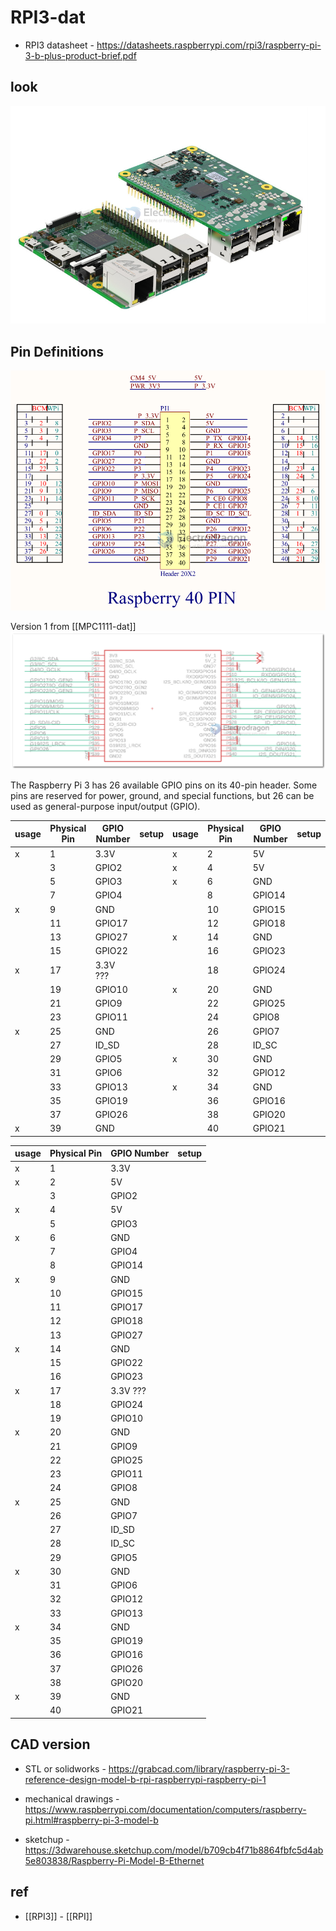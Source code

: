 
# RPI3-dat

- RPI3 datasheet - https://datasheets.raspberrypi.com/rpi3/raspberry-pi-3-b-plus-product-brief.pdf

## look 

![](2024-10-28-17-23-45.png)


## Pin Definitions 


![](2023-11-30-15-41-45.png)

Version 1 from [[MPC1111-dat]]
![](2023-10-31-17-33-46.png)


The Raspberry Pi 3 has 26 available GPIO pins on its 40-pin header. Some pins are reserved for power, ground, and special functions, but 26 can be used as general-purpose input/output (GPIO).

| usage | Physical Pin | GPIO Number | setup | usage | Physical Pin | GPIO Number | setup |
| ----- | ------------ | ----------- | ----- | ----- | ------------ | ----------- | ----- |
| x     | 1            | 3.3V        |       | x     | 2            | 5V          |       |
|       | 3            | GPIO2       |       | x     | 4            | 5V          |       |
|       | 5            | GPIO3       |       | x     | 6            | GND         |       |
|       | 7            | GPIO4       |       |       | 8            | GPIO14      |       |
| x     | 9            | GND         |       |       | 10           | GPIO15      |       |
|       | 11           | GPIO17      |       |       | 12           | GPIO18      |       |
|       | 13           | GPIO27      |       | x     | 14           | GND         |       |
|       | 15           | GPIO22      |       |       | 16           | GPIO23      |       |
| x     | 17           | 3.3V ???    |       |       | 18           | GPIO24      |       |
|       | 19           | GPIO10      |       | x     | 20           | GND         |       |
|       | 21           | GPIO9       |       |       | 22           | GPIO25      |       |
|       | 23           | GPIO11      |       |       | 24           | GPIO8       |       |
| x     | 25           | GND         |       |       | 26           | GPIO7       |       |
|       | 27           | ID_SD       |       |       | 28           | ID_SC       |       |
|       | 29           | GPIO5       |       | x     | 30           | GND         |       |
|       | 31           | GPIO6       |       |       | 32           | GPIO12      |       |
|       | 33           | GPIO13      |       | x     | 34           | GND         |       |
|       | 35           | GPIO19      |       |       | 36           | GPIO16      |       |
|       | 37           | GPIO26      |       |       | 38           | GPIO20      |       |
| x     | 39           | GND         |       |       | 40           | GPIO21      |       |



| usage | Physical Pin | GPIO Number | setup |
| ----- | ------------ | ----------- | ----- |
| x     | 1            | 3.3V        |       |
| x     | 2            | 5V          |       |
|       | 3            | GPIO2       |       |
| x     | 4            | 5V          |       |
|       | 5            | GPIO3       |       |
| x     | 6            | GND         |       |
|       | 7            | GPIO4       |       |
|       | 8            | GPIO14      |       |
| x     | 9            | GND         |       |
|       | 10           | GPIO15      |       |
|       | 11           | GPIO17      |       |
|       | 12           | GPIO18      |       |
|       | 13           | GPIO27      |       |
| x     | 14           | GND         |       |
|       | 15           | GPIO22      |       |
|       | 16           | GPIO23      |       |
| x     | 17           | 3.3V ???    |       |
|       | 18           | GPIO24      |       |
|       | 19           | GPIO10      |       |
| x     | 20           | GND         |       |
|       | 21           | GPIO9       |       |
|       | 22           | GPIO25      |       |
|       | 23           | GPIO11      |       |
|       | 24           | GPIO8       |       |
| x     | 25           | GND         |       |
|       | 26           | GPIO7       |       |
|       | 27           | ID_SD       |       |
|       | 28           | ID_SC       |       |
|       | 29           | GPIO5       |       |
| x     | 30           | GND         |       |
|       | 31           | GPIO6       |       |
|       | 32           | GPIO12      |       |
|       | 33           | GPIO13      |       |
| x     | 34           | GND         |       |
|       | 35           | GPIO19      |       |
|       | 36           | GPIO16      |       |
|       | 37           | GPIO26      |       |
|       | 38           | GPIO20      |       |
| x     | 39           | GND         |       |
|       | 40           | GPIO21      |       |




## CAD version 

- STL or solidworks - https://grabcad.com/library/raspberry-pi-3-reference-design-model-b-rpi-raspberrypi-raspberry-pi-1

- mechanical drawings - https://www.raspberrypi.com/documentation/computers/raspberry-pi.html#raspberry-pi-3-model-b

- sketchup - https://3dwarehouse.sketchup.com/model/b709cb4f71b8864fbfc5d4ab5e803838/Raspberry-Pi-Model-B-Ethernet


## ref 

- [[RPI3]] - [[RPI]]










